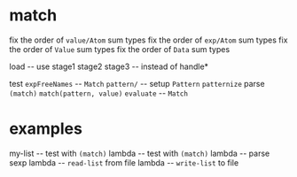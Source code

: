 # match

fix the order of `value/Atom` sum types
fix the order of `exp/Atom` sum types
fix the order of `Value` sum types
fix the order of `Data` sum types

load -- use stage1 stage2 stage3 -- instead of handle*

test `expFreeNames` -- `Match`
`pattern/` -- setup `Pattern`
`patternize`
parse `(match)`
`match(pattern, value)`
`evaluate` -- `Match`

# examples

my-list -- test with `(match)`
lambda -- test with `(match)`
lambda -- parse sexp
lambda -- `read-list` from file
lambda -- `write-list` to file
